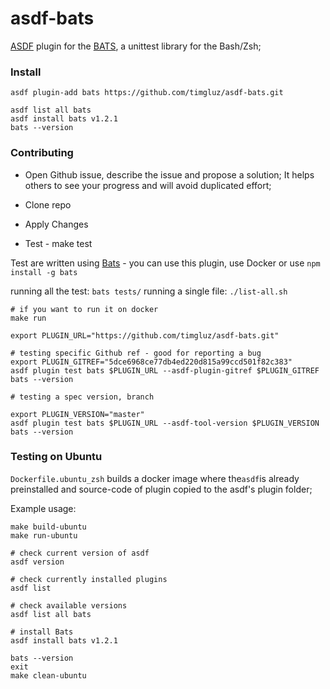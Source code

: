 # asdf-bats

[ASDF](https://asdf-vm.com/#/core-manage-asdf) plugin for the [BATS](https://github.com/bats-core/bats-core/), a unittest library for the Bash/Zsh;

### Install

```
asdf plugin-add bats https://github.com/timgluz/asdf-bats.git

asdf list all bats
asdf install bats v1.2.1
bats --version
```

### Contributing

* Open Github issue, describe the issue and propose a solution;
It helps others to see your progress and will avoid duplicated effort;

* Clone repo

* Apply Changes

* Test - make test

Test are written using [Bats](https://github.com/bats-core/bats-core) - you can use this plugin, use Docker or use `npm install -g bats`

running all the test: `bats tests/`
running a single file: `./list-all.sh`


```
# if you want to run it on docker
make run

export PLUGIN_URL="https://github.com/timgluz/asdf-bats.git"

# testing specific Github ref - good for reporting a bug
export PLUGIN_GITREF="5dce6968ce77db4ed220d815a99ccd501f82c383"
asdf plugin test bats $PLUGIN_URL --asdf-plugin-gitref $PLUGIN_GITREF bats --version

# testing a spec version, branch

export PLUGIN_VERSION="master"
asdf plugin test bats $PLUGIN_URL --asdf-tool-version $PLUGIN_VERSION bats --version
```
### Testing on Ubuntu

`Dockerfile.ubuntu_zsh` builds a docker image where the`asdf`is already preinstalled
and source-code of plugin copied to the asdf's plugin folder;

Example usage:

```
make build-ubuntu
make run-ubuntu

# check current version of asdf
asdf version

# check currently installed plugins
asdf list

# check available versions
asdf list all bats

# install Bats
asdf install bats v1.2.1

bats --version
exit
make clean-ubuntu
```
